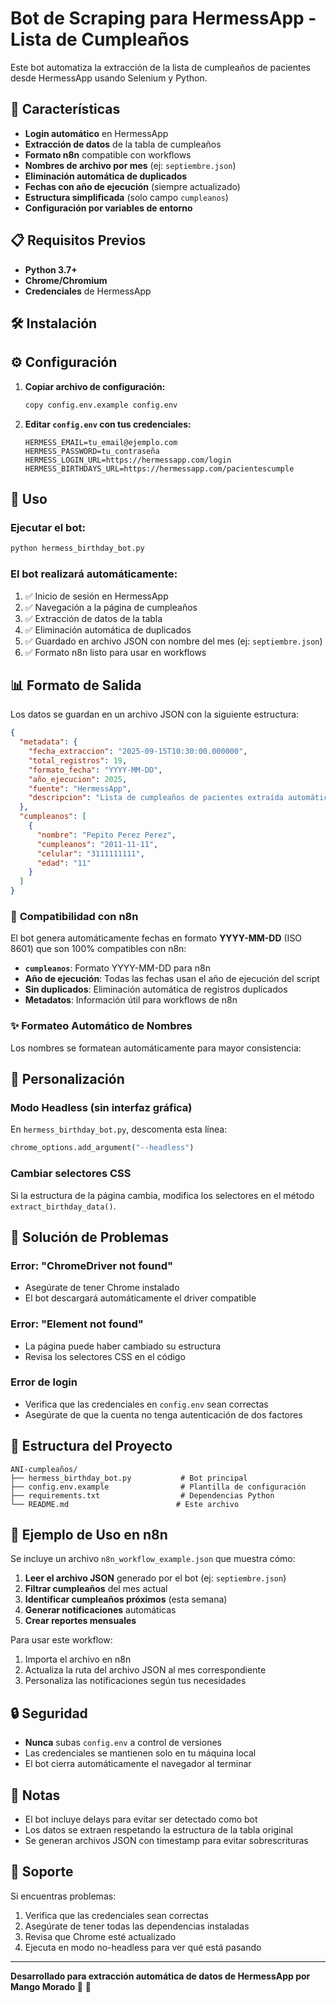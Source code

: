 # Bot de Scraping para HermessApp - Lista de Cumpleaños

Este bot automatiza la extracción de la lista de cumpleaños de pacientes desde HermessApp usando Selenium y Python.

## 🚀 Características

- **Login automático** en HermessApp
- **Extracción de datos** de la tabla de cumpleaños
- **Formato n8n** compatible con workflows
- **Nombres de archivo por mes** (ej: `septiembre.json`)
- **Eliminación automática de duplicados**
- **Fechas con año de ejecución** (siempre actualizado)
- **Estructura simplificada** (solo campo `cumpleanos`)
- **Configuración por variables de entorno**

## 📋 Requisitos Previos

- **Python 3.7+**
- **Chrome/Chromium**
- **Credenciales** de HermessApp

## 🛠️ Instalación


## ⚙️ Configuración

1. **Copiar archivo de configuración:**
   ```bash
   copy config.env.example config.env
   ```

2. **Editar `config.env` con tus credenciales:**
   ```env
   HERMESS_EMAIL=tu_email@ejemplo.com
   HERMESS_PASSWORD=tu_contraseña
   HERMESS_LOGIN_URL=https://hermessapp.com/login
   HERMESS_BIRTHDAYS_URL=https://hermessapp.com/pacientescumple
   ```

## 🚀 Uso

### Ejecutar el bot:
```bash
python hermess_birthday_bot.py
```

### El bot realizará automáticamente:
1. ✅ Inicio de sesión en HermessApp
2. ✅ Navegación a la página de cumpleaños
3. ✅ Extracción de datos de la tabla
4. ✅ Eliminación automática de duplicados
5. ✅ Guardado en archivo JSON con nombre del mes (ej: `septiembre.json`)
6. ✅ Formato n8n listo para usar en workflows

## 📊 Formato de Salida

Los datos se guardan en un archivo JSON con la siguiente estructura:

```json
{
  "metadata": {
    "fecha_extraccion": "2025-09-15T10:30:00.000000",
    "total_registros": 19,
    "formato_fecha": "YYYY-MM-DD",
    "año_ejecucion": 2025,
    "fuente": "HermessApp",
    "descripcion": "Lista de cumpleaños de pacientes extraída automáticamente"
  },
  "cumpleanos": [
    {
      "nombre": "Pepito Perez Perez",
      "cumpleanos": "2011-11-11",
      "celular": "3111111111",
      "edad": "11"
    }
  ]
}
```

### 🔄 **Compatibilidad con n8n**

El bot genera automáticamente fechas en formato **YYYY-MM-DD** (ISO 8601) que son 100% compatibles con n8n:

- **`cumpleanos`**: Formato YYYY-MM-DD para n8n
- **Año de ejecución**: Todas las fechas usan el año de ejecución del script
- **Sin duplicados**: Eliminación automática de registros duplicados
- **Metadatos**: Información útil para workflows de n8n

### ✨ **Formateo Automático de Nombres**

Los nombres se formatean automáticamente para mayor consistencia:

## 🔧 Personalización

### Modo Headless (sin interfaz gráfica)
En `hermess_birthday_bot.py`, descomenta esta línea:
```python
chrome_options.add_argument("--headless")
```

### Cambiar selectores CSS
Si la estructura de la página cambia, modifica los selectores en el método `extract_birthday_data()`.

## 🐛 Solución de Problemas

### Error: "ChromeDriver not found"
- Asegúrate de tener Chrome instalado
- El bot descargará automáticamente el driver compatible

### Error: "Element not found"
- La página puede haber cambiado su estructura
- Revisa los selectores CSS en el código

### Error de login
- Verifica que las credenciales en `config.env` sean correctas
- Asegúrate de que la cuenta no tenga autenticación de dos factores

## 📁 Estructura del Proyecto

```
ANI-cumpleaños/
├── hermess_birthday_bot.py           # Bot principal
├── config.env.example                # Plantilla de configuración
├── requirements.txt                  # Dependencias Python
└── README.md                        # Este archivo
```

## 🎯 **Ejemplo de Uso en n8n**

Se incluye un archivo `n8n_workflow_example.json` que muestra cómo:

1. **Leer el archivo JSON** generado por el bot (ej: `septiembre.json`)
2. **Filtrar cumpleaños** del mes actual
3. **Identificar cumpleaños próximos** (esta semana)
4. **Generar notificaciones** automáticas
5. **Crear reportes mensuales**

Para usar este workflow:
1. Importa el archivo en n8n
2. Actualiza la ruta del archivo JSON al mes correspondiente
3. Personaliza las notificaciones según tus necesidades

## 🔒 Seguridad

- **Nunca** subas `config.env` a control de versiones
- Las credenciales se mantienen solo en tu máquina local
- El bot cierra automáticamente el navegador al terminar

## 📝 Notas

- El bot incluye delays para evitar ser detectado como bot
- Los datos se extraen respetando la estructura de la tabla original
- Se generan archivos JSON con timestamp para evitar sobrescrituras

## 🤝 Soporte

Si encuentras problemas:
1. Verifica que las credenciales sean correctas
2. Asegúrate de tener todas las dependencias instaladas
3. Revisa que Chrome esté actualizado
4. Ejecuta en modo no-headless para ver qué está pasando

---

**Desarrollado para extracción automática de datos de HermessApp por Mango Morado 💜** 🎂
